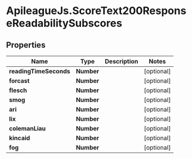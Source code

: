 # ApileagueJs.ScoreText200ResponseReadabilitySubscores

## Properties

Name | Type | Description | Notes
------------ | ------------- | ------------- | -------------
**readingTimeSeconds** | **Number** |  | [optional] 
**forcast** | **Number** |  | [optional] 
**flesch** | **Number** |  | [optional] 
**smog** | **Number** |  | [optional] 
**ari** | **Number** |  | [optional] 
**lix** | **Number** |  | [optional] 
**colemanLiau** | **Number** |  | [optional] 
**kincaid** | **Number** |  | [optional] 
**fog** | **Number** |  | [optional] 


